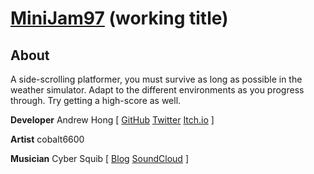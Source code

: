 # [MiniJam97](https://itch.io/jam/mini-jam-97-simulation) (working title)
## About
A side-scrolling platformer, you must survive as long as possible in the weather simulator.
Adapt to the different environments as you progress through. Try getting a high-score as well.

**Developer** Andrew Hong [
[GitHub](https://github.com/novialriptide)
[Twitter](https://twitter.com/novialriptide)
[Itch.io](https://novial.itch.io/)
]

**Artist** cobalt6600

**Musician** Cyber Squib [
[Blog](https://cybersquib.music.blog/)
[SoundCloud](https://soundcloud.com/peter-hodgden)
]
